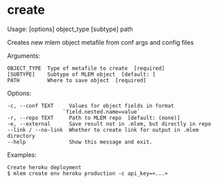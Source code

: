 # create

Usage: [options] object_type [subtype] path

Creates new mlem object metafile from conf args and config files

Arguments:

    OBJECT_TYPE  Type of metafile to create  [required]
    [SUBTYPE]    Subtype of MLEM object  [default: ]
    PATH         Where to save object  [required]

Options:

    -c, --conf TEXT     Values for object fields in format
                      `field.nested.name=value`
    -r, --repo TEXT     Path to MLEM repo  [default: (none)]
    -e, --external      Save result not in .mlem, but directly in repo
    --link / --no-link  Whether to create link for output in .mlem directory
    --help              Show this message and exit.

Examples:

    Create heroku deployment
    $ mlem create env heroku production -c api_key=<...>
